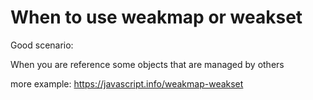 # When to use weakmap or weakset

Good scenario: 

When you are reference some objects that are managed by others

more example: https://javascript.info/weakmap-weakset
